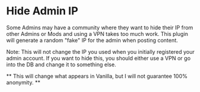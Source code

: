 # Hide Admin IP

Some Admins may have a community where they want to hide their IP from other Admins or Mods and using a VPN takes too much work. This plugin will generate a random "fake" IP for the admin when posting content.

Note: This will not change the IP you used when you initially registered your admin account. If you want to hide this, you should either use a VPN or go into the DB and change it to something else. 

** This will change what appears in Vanilla, but I will not guarantee 100% anonymity. **

